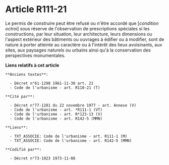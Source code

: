 # Article R111-21

Le permis de construire peut être refusé ou n'être accordé que [*condition octroi*] sous réserve de l'observation de
prescriptions spéciales si les constructions, par leur situation, leur architecture, leurs dimensions ou l'aspect extérieur
des bâtiments ou ouvrages à édifier ou à modifier, sont de nature à porter atteinte au caractère ou à l'intérêt des lieux
avoisinants, aux sites, aux paysages naturels ou urbains ainsi qu'à la conservation des perspectives monumentales.

**Liens relatifs à cet article**

	**Anciens textes**:

	  - Décret n°61-1298 1961-11-30 art. 21
	  - Code de l'urbanisme - art. R110-21 (T)

	**Cité par**:

	  - Décret n°77-1281 du 22 novembre 1977 - art. Annexe (V)
	  - Code de l'urbanisme - art. *R111-1 (VT)
	  - Code de l'urbanisme - art. R*123-13 (V)
	  - Code de l'urbanisme - art. R142-5 (MMN)

	**Liens**:

	  - TXT_ASSOCIE: Code de l'urbanisme - art. R111-1 (M)
	  - TXT_ASSOCIE: Code de l'urbanisme - art. R142-5 (MMN)

	**Codifié par**:

	  - Décret n°73-1023 1973-11-08

